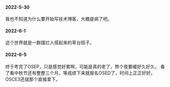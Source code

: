 #### 2022-5-30
我也不知道为什么要开始写技术博客，大概是病了吧。
#### 2022-6-1
这个世界就是一群摆烂人搭起来的草台班子。
#### 2022-6-5
终于考完了OSEP，只是感觉好累啊，可能是真的老了，熬个夜要缓好久好久。
看了看中秋节还有整整三个月，等成绩下来就报名OSED了，时间上正正好好。OSCE3还就那个直接拿下。